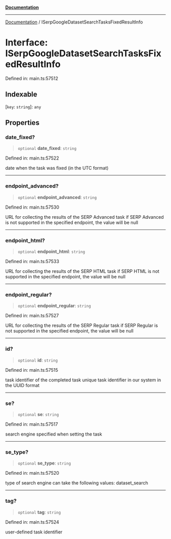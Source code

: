 [**Documentation**](../README.md)

***

[Documentation](../README.md) / ISerpGoogleDatasetSearchTasksFixedResultInfo

# Interface: ISerpGoogleDatasetSearchTasksFixedResultInfo

Defined in: main.ts:57512

## Indexable

\[`key`: `string`\]: `any`

## Properties

### date\_fixed?

> `optional` **date\_fixed**: `string`

Defined in: main.ts:57522

date when the task was fixed (in the UTC format)

***

### endpoint\_advanced?

> `optional` **endpoint\_advanced**: `string`

Defined in: main.ts:57530

URL for collecting the results of the SERP Advanced task
if SERP Advanced is not supported in the specified endpoint, the value will be null

***

### endpoint\_html?

> `optional` **endpoint\_html**: `string`

Defined in: main.ts:57533

URL for collecting the results of the SERP HTML task
if SERP HTML is not supported in the specified endpoint, the value will be null

***

### endpoint\_regular?

> `optional` **endpoint\_regular**: `string`

Defined in: main.ts:57527

URL for collecting the results of the SERP Regular task
if SERP Regular is not supported in the specified endpoint, the value will be null

***

### id?

> `optional` **id**: `string`

Defined in: main.ts:57515

task identifier of the completed task
unique task identifier in our system in the UUID format

***

### se?

> `optional` **se**: `string`

Defined in: main.ts:57517

search engine specified when setting the task

***

### se\_type?

> `optional` **se\_type**: `string`

Defined in: main.ts:57520

type of search engine
can take the following values: dataset_search

***

### tag?

> `optional` **tag**: `string`

Defined in: main.ts:57524

user-defined task identifier

